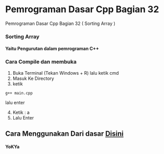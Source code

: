 # Pemrograman Dasar Cpp Bagian 32
 Pemrograman Dasar Cpp Bagian 32 ( Sorting Array )

 ### Sorting Array  
 #### Yaitu Pengurutan dalam pemrograman C++

 ### Cara Compile dan membuka
1. Buka Terminal (Tekan Windows + R) lalu ketik cmd
2. Masuk Ke Directory
3. ketik
```
g++ main.cpp
```
lalu enter

4. Ketik : a
5. Lalu Enter

## Cara Menggunakan Dari dasar [Disini](https://github.com/YoKYa/Pemrograman-Dasar-Cpp-Bagian-1)


#### YoKYa
